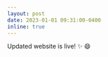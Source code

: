 ```yaml
---
layout: post
date: 2023-01-01 09:31:00-0400
inline: true
---
```


Updated website is live! :sparkles: :smile:
